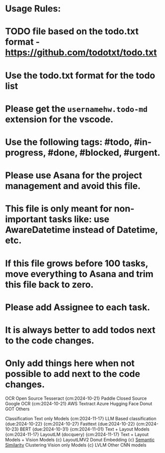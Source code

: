 # Usage Rules:
# TODO file based on the todo.txt format - https://github.com/todotxt/todo.txt
# Use the todo.txt format for the todo list
# Please get the `usernamehw.todo-md` extension for the vscode.
# Use the following tags: #todo, #in-progress, #done, #blocked, #urgent.
# Please use Asana for the project management and avoid this file.
# This file is only meant for non-important tasks like: use AwareDatetime instead of Datetime, etc.
# If this file grows before 100 tasks, move everything to Asana and trim this file back to zero.
# Please add Assignee to each task.
# It is always better to add todos next to the code changes.
# Only add things here when not possible to add next to the code changes.

OCR
    Open Source
        Tesseract {cm:2024-10-21}
        Paddle
    Closed Source
        Google OCR {cm:2024-10-21}
        AWS Textract
        Azure
    Hugging Face
        Donut
        GOT
        Others

Classification
    Text only Models {cm:2024-11-17}
        LLM Based classification {due:2024-10-22} {cm:2024-10-27}
        Fasttext {due:2024-10-22} {cm:2024-10-23}
        BERT {due:2024-10-31} {cm:2024-11-01}
    Text + Layout Models {cm:2024-11-17}
        LayoutLM (docquery) {cm:2024-11-17}
    Text + Layout Models + Vision Models {c}
        LayoutLMV2
        Donut
    Embedding {c}
        [Semantic Similarity](https://www.altimetrik.com/blog/generative-ai-for-document-classification/)
        Clustering
    Vision only Models {c}
        LVLM
        Other CNN models